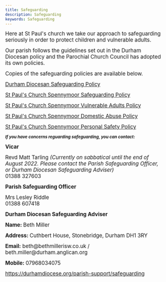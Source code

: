 ```yaml
---
title: Safeguarding
description: Safeguarding
keywords: Safeguarding
---
```

<p><span style="font-size: larger;">Here at St Paul's church we take our approach to safeguarding seriously in order to protect children and vulnerable adults. </span></p><p><span style="font-size: larger;">Our parish follows the guidelines set out in the Durham Diocesan policy and the Parochial Church Council has adopted its own policies.</span></p><p><span style="font-size: larger;">Copies of the safeguarding policies are available below.</span></p><p><span style="font-size: larger;"><a href="https://www.dropbox.com/s/xh7efadbk3x2dke/DurhamDiocesanSafeguardingPolice-January2019-final-4.pdf?dl=0" target="_blank">Durham Diocesan Safeguarding Policy</a></span></p><p><span style="font-size: larger;"><a href="https://www.dropbox.com/s/fttkepg70toqm3f/St%20Paul%27s%20Parish%20Safeguarding%20Policy.pdf?dl=0" target="_blank">St Paul's Church Spennymoor Safeguarding Policy</a></span></p><p><a href="https://www.dropbox.com/s/mz8htn3gz95xghe/St%20Paul%27s%20Vulnerable%20Adults%20Policy.pdf?dl=0" target="_blank"><span style="font-size: larger;">St Paul's Church Spennymoor Vulnerable Adults Policy</span></a></p><p><span style="font-size: larger;"><a href="https://www.dropbox.com/s/ti6geusj652qzo1/St%20Paul%27s%20Domestic%20Abuse%20policy.pdf?dl=0" target="_blank">St Paul's Church Spennymoor Domestic Abuse Policy</a></span></p><p><a href="https://www.dropbox.com/s/bcy9hbhtp65lb1e/St%20Paul%27s%20Personal%20safety%202021.pdf?dl=0" target="_blank"><span style="font-size: larger;">St Paul's Church Spennymoor Personal Safety Policy</span></a></p><p><em><strong><span style="font-size: 13.2px;">If you have concerns reguarding safeguarding, you can contact:</span></strong></em></p><p><span style="font-size: larger;"><strong>Vicar</strong></span></p><p><span style="font-size: larger;">Revd Matt Tarling <em>(Currently on sabbatical until the end of August 2022. Please contact the Parish Safeguarding Officer, or Durham Diocesan Safeguarding Adviser)</em><br>01388 327603</span></p><p></p><p></p><p><span style="font-size: larger;"><strong>Parish Safeguarding Officer</strong></span></p><p><span style="font-size: larger;">Mrs Lesley Riddle<br>01388 607418</span></p><p></p><p><strong><span style="font-size: larger;">Durham Diocesan Safeguarding Adviser</span></strong></p><p><strong><span style="font-size: larger;">Name: </span></strong><span style="font-size: larger;">Beth Miller</span></p><p><strong><span style="font-size: larger;">Address: </span></strong><span style="font-size: larger;">Cuthbert House, Stonebridge, Durham DH1 3RY</span></p><p><strong><span style="font-size: larger;">Email:</span></strong><span style="font-size: larger;"> beth@bethmillerisw.co.uk / beth.miller@durham.anglican.org</span></p><p><strong><span style="font-size: larger;">Mobile: </span></strong><span style="font-size: larger;">07968034075</span></p><p></p><p><a href="https://durhamdiocese.org/parish-support/safeguarding/" target="_blank"><span style="font-size: larger;"> https://durhamdiocese.org/parish-support/safeguarding</span></a></p>
